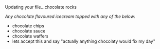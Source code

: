 Updating your file...chocolate rocks

_Any chocolate flavoured icecream topped with any of the below:_
 * chocolate chips
 * chocolate sauce
 * chocolate waffers
 * lets accept this and say "actually anything chocolaty would fix my day"
